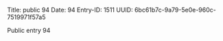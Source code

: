 Title: public 94
Date: 94
Entry-ID: 1511
UUID: 6bc61b7c-9a79-5e0e-960c-7519971f57a5

Public entry 94
